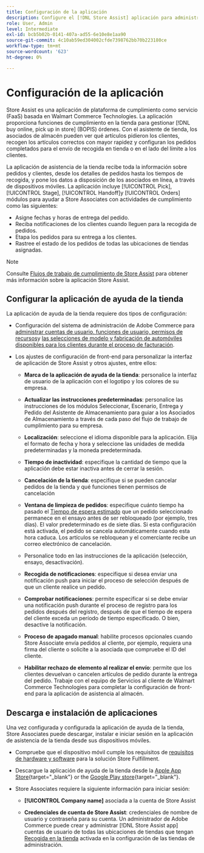 ```yaml
---
title: Configuración de la aplicación
description: Configure el [!DNL Store Assist] aplicación para administrar los flujos de trabajo y procesos de cumplimiento de la tienda end-to-end para la compra en línea, realizar pedidos en la tienda.
role: User, Admin
level: Intermediate
exl-id: bcb5b02b-0141-407a-ad55-6e10e8e1aa90
source-git-commit: 4c10ab59ed304002cfde7398762bb70b223180ce
workflow-type: tm+mt
source-wordcount: '623'
ht-degree: 0%

---
```


# Configuración de la aplicación

Store Assist es una aplicación de plataforma de cumplimiento como servicio (FaaS) basada en Walmart Commerce Technologies. La aplicación proporciona funciones de cumplimiento en la tienda para gestionar [!DNL buy online, pick up in store] (BOPIS) órdenes. Con el asistente de tienda, los asociados de almacén pueden ver qué artículos pidieron los clientes, recogen los artículos correctos con mayor rapidez y configuran los pedidos completados para el envío de recogida en tienda o en el lado del límite a los clientes.

La aplicación de asistencia de la tienda recibe toda la información sobre pedidos y clientes, desde los detalles de pedidos hasta los tiempos de recogida, y pone los datos a disposición de los asociados en línea, a través de dispositivos móviles. La aplicación incluye [!UICONTROL Pick], [!UICONTROL Stage], [!UICONTROL Handoff]y [!UICONTROL Orders] módulos para ayudar a Store Associates con actividades de cumplimiento como las siguientes:

- Asigne fechas y horas de entrega del pedido.
- Reciba notificaciones de los clientes cuando lleguen para la recogida de pedidos.
- Etapa los pedidos para su entrega a los clientes.
- Rastree el estado de los pedidos de todas las ubicaciones de tiendas asignadas.

>[!NOTE]
>
>Consulte [Flujos de trabajo de cumplimiento de Store Assist](store-assist-modules.md) para obtener más información sobre la aplicación Store Assist.

## Configurar la aplicación de ayuda de la tienda

La aplicación de ayuda de la tienda requiere dos tipos de configuración:

- Configuración del sistema de administración de Adobe Commerce para [administrar cuentas de usuario, funciones de usuario, permisos de recursos](user-setup.md)y [las selecciones de modelo y fabricación de automóviles disponibles para los clientes durante el proceso de facturación](check-in-experience-setup.md).

- Los ajustes de configuración de front-end para personalizar la interfaz de aplicación de Store Assist y otros ajustes, entre ellos:

   - **Marca de la aplicación de ayuda de la tienda**: personalice la interfaz de usuario de la aplicación con el logotipo y los colores de su empresa.

   - **Actualizar las instrucciones predeterminadas**: personalice las instrucciones de los módulos Seleccionar, Escenario, Entrega y Pedido del Asistente de Almacenamiento para guiar a los Asociados de Almacenamiento a través de cada paso del flujo de trabajo de cumplimiento para su empresa.

   - **Localización**: seleccione el idioma disponible para la aplicación. Elija el formato de fecha y hora y seleccione las unidades de medida predeterminadas y la moneda predeterminada.

   - **Tiempo de inactividad**: especifique la cantidad de tiempo que la aplicación debe estar inactiva antes de cerrar la sesión.

   - **Cancelación de la tienda**: especifique si se pueden cancelar pedidos de la tienda y qué funciones tienen permisos de cancelación

   - **Ventana de limpieza de pedidos**: especifique cuánto tiempo ha pasado el [Tiempo de espera estimado](enable-general.md#delivery-method-title-configuration) que un pedido seleccionado permanece en el ensayo antes de ser rebloqueado (por ejemplo, tres días). El valor predeterminado es de siete días. Si esta configuración está activada, el pedido se cancela automáticamente cuando esta hora caduca. Los artículos se rebloquean y el comerciante recibe un correo electrónico de cancelación.

   - Personalice todo en las instrucciones de la aplicación (selección, ensayo, desactivación).

   - **Recogida de notificaciones**: especifique si desea enviar una notificación push para iniciar el proceso de selección después de que un cliente realice un pedido.

   - **Comprobar notificaciones**: permite especificar si se debe enviar una notificación push durante el proceso de registro para los pedidos después del registro, después de que el tiempo de espera del cliente exceda un período de tiempo especificado. O bien, desactive la notificación.

   - **Proceso de apagado manual**: habilite procesos opcionales cuando Store Associate envía pedidos al cliente, por ejemplo, requiera una firma del cliente o solicite a la asociada que compruebe el ID del cliente.

   - **Habilitar rechazo de elemento al realizar el envío**: permite que los clientes devuelvan o cancelen artículos de pedido durante la entrega del pedido.
   Trabaje con el equipo de Servicios al cliente de Walmart Commerce Technologies para completar la configuración de front-end para la aplicación de asistencia al almacén.

## Descarga e instalación de aplicaciones

Una vez configurada y configurada la aplicación de ayuda de la tienda, Store Associates puede descargar, instalar e iniciar sesión en la aplicación de asistencia de la tienda desde sus dispositivos móviles.

- Compruebe que el dispositivo móvil cumple los requisitos de [requisitos de hardware y software](solution-requirements.md#store-assist-app-requirements) para la solución Store Fulfillment.

- Descargue la aplicación de ayuda de la tienda desde la [Apple App Store](https://apps.apple.com/us/app/store-assist-by-walmart/id1609281539){target="_blank"} or the [Google Play store](https://play.google.com/store/apps/details?id=com.walmart.faas.storeassist){target="_blank"}.

- Store Associates requiere la siguiente información para iniciar sesión:

   - **[!UICONTROL Company name]** asociada a la cuenta de Store Assist

   - **Credenciales de cuenta de Store Assist**: credenciales de nombre de usuario y contraseña para su cuenta.
   Un administrador de Adobe Commerce puede crear y administrar [!DNL Store Assist app] cuentas de usuario de todas las ubicaciones de tiendas que tengan [Recogida en la tienda](merchant-store-configuration.md#pickup-location-configuration) activada en la configuración de las tiendas de administración.
